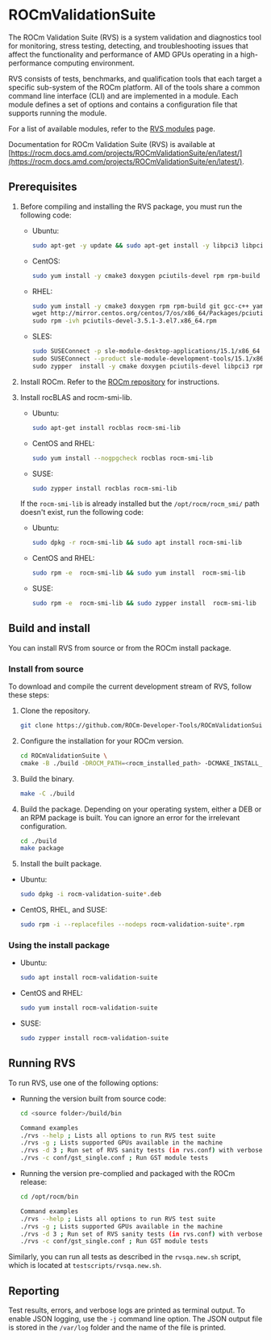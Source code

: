 # ROCmValidationSuite

The ROCm Validation Suite (RVS) is a system validation and diagnostics tool for monitoring, stress
testing, detecting, and troubleshooting issues that affect the functionality and performance of AMD
GPUs operating in a high-performance computing environment.

RVS consists of tests, benchmarks, and qualification tools that each target a specific sub-system of the
ROCm platform. All of the tools share a common command line interface (CLI) and are implemented in
a module. Each module defines a set of options and contains a configuration file that supports
running the module.

For a list of available modules, refer to the
[RVS modules](https://rocm.docs.amd.com/projects/ROCmValidationSuite/en/latest/features.html)
page.

Documentation for ROCm Validation Suite (RVS) is available at
[https://rocm.docs.amd.com/projects/ROCmValidationSuite/en/latest/](https://rocm.docs.amd.com/projects/ROCmValidationSuite/en/latest/).

## Prerequisites

1. Before compiling and installing the RVS package, you must run the following code:

   * Ubuntu:

     ```bash
     sudo apt-get -y update && sudo apt-get install -y libpci3 libpci-dev doxygen unzip cmake git libyaml-cpp-dev
     ```

   * CentOS:

     ```bash
     sudo yum install -y cmake3 doxygen pciutils-devel rpm rpm-build git gcc-c++ yaml-cpp-devel
     ```

   * RHEL:

     ```bash
     sudo yum install -y cmake3 doxygen rpm rpm-build git gcc-c++ yaml-cpp-devel \
     wget http://mirror.centos.org/centos/7/os/x86_64/Packages/pciutils-devel-3.5.1-3.el7.x86_64.rpm \
     sudo rpm -ivh pciutils-devel-3.5.1-3.el7.x86_64.rpm
     ```

   * SLES:

     ```bash
     sudo SUSEConnect -p sle-module-desktop-applications/15.1/x86_64 \
     sudo SUSEConnect --product sle-module-development-tools/15.1/x86_64 \
     sudo zypper  install -y cmake doxygen pciutils-devel libpci3 rpm git rpm-build gcc-c++ yaml-cpp-devel
     ```

2. Install ROCm. Refer to the
  [ROCm repository](https://github.com/RadeonOpenCompute/ROCm) for instructions.

3. Install rocBLAS and rocm-smi-lib.

   * Ubuntu:

     ```bash
     sudo apt-get install rocblas rocm-smi-lib
     ```

   * CentOS and RHEL:

     ```bash
     sudo yum install --nogpgcheck rocblas rocm-smi-lib
     ```

   * SUSE:

     ```bash
     sudo zypper install rocblas rocm-smi-lib
     ```

    If the `rocm-smi-lib` is already installed but the `/opt/rocm/rocm_smi/` path doesn't exist, run the
  following code:

   * Ubuntu:

      ```bash
      sudo dpkg -r rocm-smi-lib && sudo apt install rocm-smi-lib
      ```

   * CentOS and RHEL:

      ```bash
      sudo rpm -e  rocm-smi-lib && sudo yum install  rocm-smi-lib
      ```

   * SUSE:

      ```bash
      sudo rpm -e  rocm-smi-lib && sudo zypper install  rocm-smi-lib
      ```

## Build and install

You can install RVS from source or from the ROCm install package.

### Install from source

To download and compile the current development stream of RVS, follow these steps:

1. Clone the repository.

    ```bash
    git clone https://github.com/ROCm-Developer-Tools/ROCmValidationSuite.git
    ```

2. Configure the installation for your ROCm version.

    ```bash
    cd ROCmValidationSuite \
    cmake -B ./build -DROCM_PATH=<rocm_installed_path> -DCMAKE_INSTALL_PREFIX=<rocm_installed_path> -DCPACK_PACKAGING_INSTALL_PREFIX=<rocm_installed_path>
    ```

3. Build the binary.

    ```bash
    make -C ./build
    ```

4. Build the package. Depending on your operating system, either a DEB or an RPM package is built.
  You can ignore an error for the irrelevant configuration.

    ```bash
    cd ./build
    make package
    ```

5. Install the built package.

* Ubuntu:

    ```bash
    sudo dpkg -i rocm-validation-suite*.deb
    ```

* CentOS, RHEL, and SUSE:

    ```bash
    sudo rpm -i --replacefiles --nodeps rocm-validation-suite*.rpm
    ```

### Using the install package

* Ubuntu:

    ```bash
    sudo apt install rocm-validation-suite
    ```

* CentOS and RHEL:

    ```bash
    sudo yum install rocm-validation-suite
    ```

* SUSE:

    ```bash
    sudo zypper install rocm-validation-suite
    ```

## Running RVS

To run RVS, use one of the following options:

* Running the version built from source code:

    ```bash
    cd <source folder>/build/bin

    Command examples
    ./rvs --help ; Lists all options to run RVS test suite
    ./rvs -g ; Lists supported GPUs available in the machine
    ./rvs -d 3 ; Run set of RVS sanity tests (in rvs.conf) with verbose level 3
    ./rvs -c conf/gst_single.conf ; Run GST module tests
    ```

* Running the version pre-complied and packaged with the ROCm release:

    ```bash
    cd /opt/rocm/bin

    Command examples
    ./rvs --help ; Lists all options to run RVS test suite
    ./rvs -g ; Lists supported GPUs available in the machine
    ./rvs -d 3 ; Run set of RVS sanity tests (in rvs.conf) with verbose level 3
    ./rvs -c conf/gst_single.conf ; Run GST module tests
    ```

Similarly, you can run all tests as described in the `rvsqa.new.sh` script, which is located at
`testscripts/rvsqa.new.sh`.

## Reporting

Test results, errors, and verbose logs are printed as terminal output. To enable JSON logging, use the
`-j` command line option. The JSON output file is stored in the `/var/log` folder and the name of the file
is printed.
